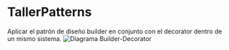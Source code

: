 # TallerPatterns
Aplicar el patrón de diseño builder en conjunto con el decorator dentro de un mismo sistema.
![Diagrama Builder-Decorator](https://user-images.githubusercontent.com/60162897/125879960-6a4e5522-101c-4b93-98c6-8c42fa723f32.jpeg)
